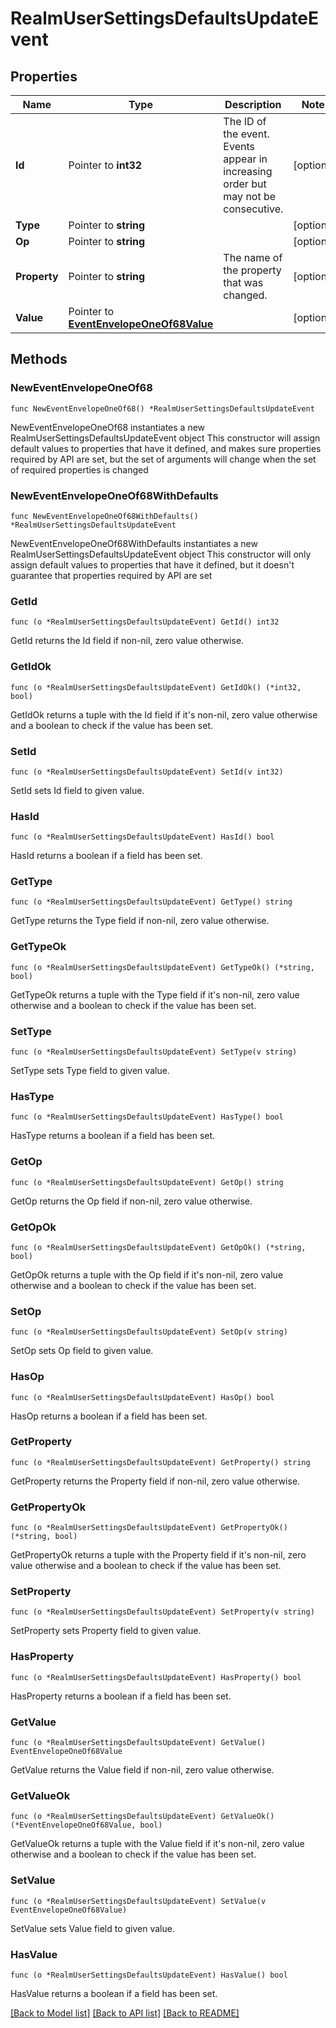 # RealmUserSettingsDefaultsUpdateEvent

## Properties

Name | Type | Description | Notes
------------ | ------------- | ------------- | -------------
**Id** | Pointer to **int32** | The ID of the event. Events appear in increasing order but may not be consecutive.  | [optional] 
**Type** | Pointer to **string** |  | [optional] 
**Op** | Pointer to **string** |  | [optional] 
**Property** | Pointer to **string** | The name of the property that was changed.  | [optional] 
**Value** | Pointer to [**EventEnvelopeOneOf68Value**](EventEnvelopeOneOf68Value.md) |  | [optional] 

## Methods

### NewEventEnvelopeOneOf68

`func NewEventEnvelopeOneOf68() *RealmUserSettingsDefaultsUpdateEvent`

NewEventEnvelopeOneOf68 instantiates a new RealmUserSettingsDefaultsUpdateEvent object
This constructor will assign default values to properties that have it defined,
and makes sure properties required by API are set, but the set of arguments
will change when the set of required properties is changed

### NewEventEnvelopeOneOf68WithDefaults

`func NewEventEnvelopeOneOf68WithDefaults() *RealmUserSettingsDefaultsUpdateEvent`

NewEventEnvelopeOneOf68WithDefaults instantiates a new RealmUserSettingsDefaultsUpdateEvent object
This constructor will only assign default values to properties that have it defined,
but it doesn't guarantee that properties required by API are set

### GetId

`func (o *RealmUserSettingsDefaultsUpdateEvent) GetId() int32`

GetId returns the Id field if non-nil, zero value otherwise.

### GetIdOk

`func (o *RealmUserSettingsDefaultsUpdateEvent) GetIdOk() (*int32, bool)`

GetIdOk returns a tuple with the Id field if it's non-nil, zero value otherwise
and a boolean to check if the value has been set.

### SetId

`func (o *RealmUserSettingsDefaultsUpdateEvent) SetId(v int32)`

SetId sets Id field to given value.

### HasId

`func (o *RealmUserSettingsDefaultsUpdateEvent) HasId() bool`

HasId returns a boolean if a field has been set.

### GetType

`func (o *RealmUserSettingsDefaultsUpdateEvent) GetType() string`

GetType returns the Type field if non-nil, zero value otherwise.

### GetTypeOk

`func (o *RealmUserSettingsDefaultsUpdateEvent) GetTypeOk() (*string, bool)`

GetTypeOk returns a tuple with the Type field if it's non-nil, zero value otherwise
and a boolean to check if the value has been set.

### SetType

`func (o *RealmUserSettingsDefaultsUpdateEvent) SetType(v string)`

SetType sets Type field to given value.

### HasType

`func (o *RealmUserSettingsDefaultsUpdateEvent) HasType() bool`

HasType returns a boolean if a field has been set.

### GetOp

`func (o *RealmUserSettingsDefaultsUpdateEvent) GetOp() string`

GetOp returns the Op field if non-nil, zero value otherwise.

### GetOpOk

`func (o *RealmUserSettingsDefaultsUpdateEvent) GetOpOk() (*string, bool)`

GetOpOk returns a tuple with the Op field if it's non-nil, zero value otherwise
and a boolean to check if the value has been set.

### SetOp

`func (o *RealmUserSettingsDefaultsUpdateEvent) SetOp(v string)`

SetOp sets Op field to given value.

### HasOp

`func (o *RealmUserSettingsDefaultsUpdateEvent) HasOp() bool`

HasOp returns a boolean if a field has been set.

### GetProperty

`func (o *RealmUserSettingsDefaultsUpdateEvent) GetProperty() string`

GetProperty returns the Property field if non-nil, zero value otherwise.

### GetPropertyOk

`func (o *RealmUserSettingsDefaultsUpdateEvent) GetPropertyOk() (*string, bool)`

GetPropertyOk returns a tuple with the Property field if it's non-nil, zero value otherwise
and a boolean to check if the value has been set.

### SetProperty

`func (o *RealmUserSettingsDefaultsUpdateEvent) SetProperty(v string)`

SetProperty sets Property field to given value.

### HasProperty

`func (o *RealmUserSettingsDefaultsUpdateEvent) HasProperty() bool`

HasProperty returns a boolean if a field has been set.

### GetValue

`func (o *RealmUserSettingsDefaultsUpdateEvent) GetValue() EventEnvelopeOneOf68Value`

GetValue returns the Value field if non-nil, zero value otherwise.

### GetValueOk

`func (o *RealmUserSettingsDefaultsUpdateEvent) GetValueOk() (*EventEnvelopeOneOf68Value, bool)`

GetValueOk returns a tuple with the Value field if it's non-nil, zero value otherwise
and a boolean to check if the value has been set.

### SetValue

`func (o *RealmUserSettingsDefaultsUpdateEvent) SetValue(v EventEnvelopeOneOf68Value)`

SetValue sets Value field to given value.

### HasValue

`func (o *RealmUserSettingsDefaultsUpdateEvent) HasValue() bool`

HasValue returns a boolean if a field has been set.


[[Back to Model list]](../README.md#documentation-for-models) [[Back to API list]](../README.md#documentation-for-api-endpoints) [[Back to README]](../README.md)


